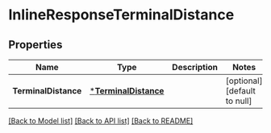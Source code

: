# InlineResponseTerminalDistance

## Properties
Name | Type | Description | Notes
------------ | ------------- | ------------- | -------------
**TerminalDistance** | [***TerminalDistance**](TerminalDistance.md) |  | [optional] [default to null]

[[Back to Model list]](../README.md#documentation-for-models) [[Back to API list]](../README.md#documentation-for-api-endpoints) [[Back to README]](../README.md)


